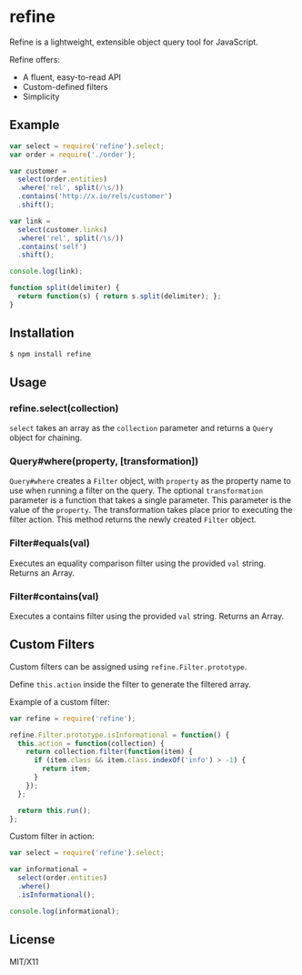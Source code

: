 # refine

Refine is a lightweight, extensible object query tool for JavaScript.

Refine offers:

* A fluent, easy-to-read API
* Custom-defined filters
* Simplicity

## Example

```javascript
var select = require('refine').select;
var order = require('./order');

var customer =
  select(order.entities)
  .where('rel', split(/\s/))
  .contains('http://x.io/rels/customer')
  .shift();

var link = 
  select(customer.links)
  .where('rel', split(/\s/))
  .contains('self')
  .shift();

console.log(link);

function split(delimiter) {
  return function(s) { return s.split(delimiter); };
}
```

## Installation

```bash
$ npm install refine
```

## Usage

### refine.select(collection)

```select``` takes an array as the ```collection``` parameter and returns a ```Query``` object for chaining.

### Query#where(property, [transformation])
```Query#where``` creates a ```Filter``` object, with ```property``` as the property name to use when running a filter on the query.  The optional ```transformation``` parameter is a function that takes a single parameter.  This parameter is the value of the ```property```.  The transformation takes place prior to executing the filter action.  This method returns the newly created ```Filter``` object.


### Filter#equals(val)

Executes an equality comparison filter using the provided ```val``` string.  Returns an Array.

### Filter#contains(val)

Executes a contains filter using the provided ```val``` string.  Returns an Array.

## Custom Filters

Custom filters can be assigned using ```refine.Filter.prototype```.

Define ```this.action``` inside the filter to generate the filtered array.

Example of a custom filter:

```javascript
var refine = require('refine');

refine.Filter.prototype.isInformational = function() {
  this.action = function(collection) {
    return collection.filter(function(item) {
      if (item.class && item.class.indexOf('info') > -1) {
        return item;
      }
    });
  };

  return this.run();
};
```

Custom filter in action:

```javascript
var select = require('refine').select;

var informational = 
  select(order.entities)
  .where()
  .isInformational();

console.log(informational);

```


## License

MIT/X11